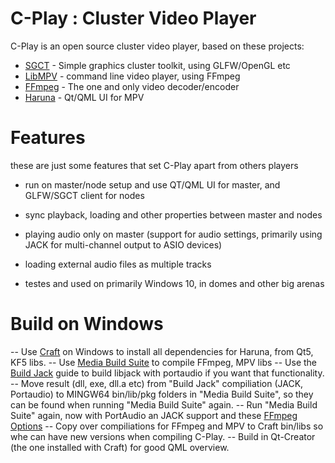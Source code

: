 # C-Play : Cluster Video Player

C-Play is an open source cluster video player, based on these projects:

- [SGCT](https://github.com/sgct) - Simple graphics cluster toolkit, using GLFW/OpenGL etc
- [LibMPV](https://github.com/mpv-player/mpv) - command line video player, using FFmpeg
- [FFmpeg](https://github.com/FFmpeg/FFmpeg) - The one and only video decoder/encoder
- [Haruna](https://github.com/g-fb/haruna) - Qt/QML UI for MPV

# Features

these are just some features that set C-Play apart from others players

- run on master/node setup and use QT/QML UI for master, and GLFW/SGCT client for nodes

- sync playback, loading and other properties between master and nodes

- playing audio only on master (support for audio settings, primarily using JACK for multi-channel output to ASIO devices)

- loading external audio files as multiple tracks 

- testes and used on primarily Windows 10, in domes and other big arenas

# Build on Windows

-- Use [Craft](./help/CRAFT_INSTALLS.md) on Windows to install all dependencies for Haruna, from Qt5, KF5 libs.
-- Use [Media Build Suite](https://github.com/m-ab-s/media-autobuild_suite) to compile FFmpeg, MPV libs
-- Use the [Build Jack](./help/BUILD_JACK.md) guide to build libjack with portaudio if you want that functionality.
-- Move result (dll, exe, dll.a etc) from "Build Jack" compiliation (JACK, Portaudio) to MINGW64 bin/lib/pkg folders in "Media Build Suite", so they can be found when running "Media Build Suite" again.
-- Run "Media Build Suite" again, now with PortAudio an JACK support and these [FFmpeg Options](./help/ffmpeg_options.txt)
-- Copy over compiliations for FFmpeg and MPV to Craft bin/libs so whe can have new versions when compiling C-Play.
-- Build in Qt-Creator (the one installed with Craft) for good QML overview.
